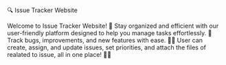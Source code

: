 🔍 Issue Tracker Website 

Welcome to Issue Tracker Website! 🚀 
Stay organized and efficient with our user-friendly platform designed to help you manage tasks effortlessly. 📝
Track bugs, improvements, and new features with ease. 🐞✨ 
User can create, assign, and update issues, set priorities, and attach the files of realated to issue, all in one place! 💼👥
